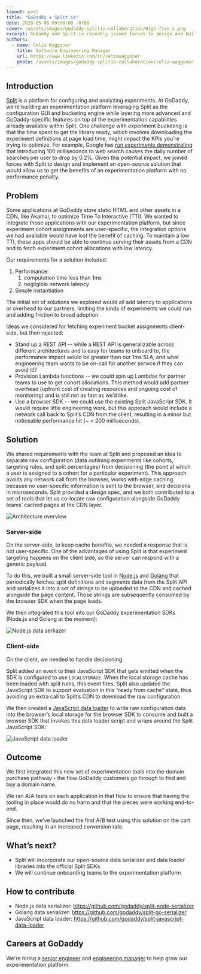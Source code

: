 ```yaml
---
layout: post
title: "GoDaddy x Split.io"
date: 2020-05-06 09:00:00 -0700
cover: /assets/images/godaddy-splitio-collaboration/High-five_L.png
excerpt: GoDaddy and Split.io recently joined forces to design and build a set of experimentation tools that enables A/B testing without a performance penalty.
authors:
  - name: Celia Waggoner
    title: Software Engineering Manager
    url: https://www.linkedin.com/in/celiawaggoner
    photo: /assets/images/godaddy-splitio-collaboration/celia-waggoner.jpg
---
```


## Introduction

[Split](https://www.split.io/) is a platform for configuring and analyzing experiments. At GoDaddy, we’re building an experimentation platform leveraging Split as the configuration GUI and bucketing engine while layering more advanced and GoDaddy-specific features on top of the experimentation capabilities already available within Split. One challenge with experiment bucketing is that the time spent to get the library ready, which involves downloading the experiment definitions at page load time, might impact the KPIs you’re trying to optimize. For example, Google has [run experiments demonstrating](https://services.google.com/fh/files/blogs/google_delayexp.pdf) that introducing 100 milliseconds to web search causes the daily number of searches per user to drop by 0.2%. Given this potential impact, we joined forces with Split to design and implement an open-source solution that would allow us to get the benefits of an experimentation platform with no performance penalty.

## Problem

Some applications at GoDaddy store static HTML and other assets in a CDN, like
Akamai, to optimize Time To Interactive (TTI). We wanted to integrate those
applications with our experimentation platform, but since experiment cohort
assignments are user-specific, the integration options we had available would
have lost the benefit of caching. To maintain a low TTI, these apps should be
able to continue serving their assets from a CDN and to fetch experiment cohort
allocations with low latency.

Our requirements for a solution included:
1. Performance:
    1. computation time less than 1ms
    1. negligible network latency
1. Simple instantiation

The initial set of solutions we explored would all add latency to applications
or overhead to our partners, limiting the kinds of experiments we could run and
adding friction to broad adoption.

Ideas we considered for fetching experiment bucket assignments client-side, but
then rejected:

* Stand up a REST API -- while a REST API is generalizable across different architectures and is easy for teams to onboard to, the performance impact would be greater than our 1ms SLA, and what engineering team wants to be on-call for another service if they can avoid it!?
* Provision Lambda functions -- we could spin up Lambdas for partner teams to use to get cohort allocations. This method would add partner overhead (upfront cost of creating resources and ongoing cost of monitoring) and is still not as fast as we’d like.
* Use a browser SDK -- we could use the existing Split JavaScript SDK. It would require little engineering work, but this approach would include a network call back to Split’s CDN from the client, resulting in a minor but noticeable performance hit (~ < 200 milliseconds).

## Solution

We shared requirements with the team at Split and proposed an idea to separate
raw configuration (data outlining experiments like cohorts, targeting rules, and
split percentages) from decisioning (the point at which a user is assigned to a
cohort for a particular experiment). This approach avoids any network call from the
browser, works with edge caching because no user-specific information is sent to the browser, and decisions in microseconds. Split
provided a design spec, and we both contributed to a set of tools that let us co-locate raw configuration alongside GoDaddy teams’ cached pages at the CDN layer.

![Architecture overview]({{site.baseurl}}/assets/images/godaddy-splitio-collaboration/architecture-overview.png)

### Server-side

On the server-side, to keep cache benefits, we needed a response that is not user-specific.
 One of the advantages of using Split is that
experiment targeting happens on the client side, so the server can respond
with a generic payload.

To do this, we built a small server-side tool in [Node.js](https://github.com/godaddy/split-node-serializer) and [Golang](https://github.com/godaddy/split-go-serializer) that periodically fetches split
definitions and segments data from the Split API and serializes it into a set of
strings to be uploaded to the CDN and cached alongside the page content.
Those strings are subsequently consumed by the browser SDK when the page loads.

We then integrated this tool into our GoDaddy experimentation SDKs (Node.js and
Golang at the moment):

![Node.js data serliazer]({{site.baseurl}}/assets/images/godaddy-splitio-collaboration/data-serializer.png)

### Client-side

On the client, we needed to handle decisioning.

Split added an event to their JavaScript SDK that gets emitted when the SDK is
configured to use `LOCALSTORAGE`. When the local storage cache
has been loaded with split rules, this event fires. Split also updated the JavaScript SDK to
support evaluation in this “ready from cache” state, thus avoiding an extra call
to Split’s CDN to download the raw configuration.

We then created a [JavaScript data loader](https://github.com/godaddy/split-javascript-data-loader) to write raw configuration data into the browser’s local storage for the browser SDK to consume and built a browser SDK that invokes this data loader script and wraps around the Split JavaScript SDK:

![JavaScript data loader]({{site.baseurl}}/assets/images/godaddy-splitio-collaboration/data-loader.png)

## Outcome

We first integrated this new set of experimentation tools into the domain
purchase pathway - the flow GoDaddy customers go through to find and buy a
domain name.

We ran A/A tests on each application in that flow to ensure that having the
tooling in place would do no harm and that the pieces were working end-to-end.

Since then, we’ve launched the first A/B test using this solution on the cart
page, resulting in an increased conversion rate.

## What’s next?

* Split will incorporate our open-source data serializer and data loader libraries into the official Split SDKs
* We will continue onboarding teams to the experimentation platform

## How to contribute

* Node.js data serializer: <https://github.com/godaddy/split-node-serializer>
* Golang data serializer: <https://github.com/godaddy/split-go-serializer>
* JavaScript data loader: <https://github.com/godaddy/split-javascript-data-loader>

## Careers at GoDaddy

We're hiring a [senior engineer](https://careers.godaddy.com/job/cambridge/senior-backend-engineer/18045/12444210) and [engineering manager](https://careers.godaddy.com/job/cambridge/senior-engineering-manager/18045/11812427) to help grow our experimentation platform.
